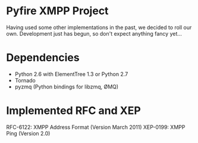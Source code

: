 Pyfire XMPP Project
===================

Having used some other implementations in the past, we decided to roll our own. Development just has begun, so don't expect anything fancy yet...

Dependencies
============

- Python 2.6 with ElementTree 1.3 or Python 2.7
- Tornado
- pyzmq (Python bindings for libzmq, ØMQ)

Implemented RFC and XEP
=======================

RFC-6122: XMPP Address Format (Version March 2011)
XEP-0199: XMPP Ping (Version 2.0)
